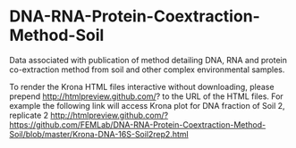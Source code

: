 # DNA-RNA-Protein-Coextraction-Method-Soil
Data associated with publication of method detailing DNA, RNA and protein co-extraction method from soil and other complex environmental samples.

To render the Krona HTML files interactive without downloading, please prepend http://htmlpreview.github.com/? to the URL of the HTML files. 
For example the following link will access Krona plot for DNA fraction of Soil 2, replicate 2 
http://htmlpreview.github.com/?https://github.com/FEMLab/DNA-RNA-Protein-Coextraction-Method-Soil/blob/master/Krona-DNA-16S-Soil2rep2.html

